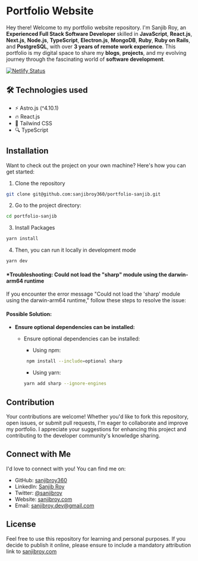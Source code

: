 # Portfolio Website

Hey there! Welcome to my portfolio website repository. I'm Sanjib Roy, an **Experienced Full Stack Software Developer** skilled in **JavaScript**, **React.js**, **Next.js**, **Node.js**, **TypeScript**, **Electron.js**, **MongoDB**, **Ruby**, **Ruby on Rails**, and **PostgreSQL**, with over **3 years of remote work experience**. This portfolio is my digital space to share my **blogs**, **projects**, and my evolving journey through the fascinating world of **software development**.


[![Netlify Status](https://api.netlify.com/api/v1/badges/10743dcd-2b00-4ac4-ba4e-22d3c31a07ad/deploy-status)](https://app.netlify.com/sites/sanjib-roy/deploys)

## 🛠️ Technologies used

- ⚡️ Astro.js (^4.10.1)
- 🔥 React.js
- 🎨 Tailwind CSS
- 🔍 TypeScript

## Installation

Want to check out the project on your own machine? Here's how you can get started:

1. Clone the repository
```bash
git clone git@github.com:sanjibroy360/portfolio-sanjib.git
```

2. Go to the project directory:

```bash
cd portfolio-sanjib
```

3. Install Packages
```bash
yarn install
```

4.  Then, you can run it locally in development mode
```bash
yarn dev
```

#### *Troubleshooting: Could not load the "sharp" module using the darwin-arm64 runtime

If you encounter the error message "Could not load the 'sharp' module using the darwin-arm64 runtime," follow these steps to resolve the issue:

#### Possible Solution:

- **Ensure optional dependencies can be installed:**
    - Ensure optional dependencies can be installed:

      - Using npm:

      ```bash
       npm install --include=optional sharp
      ```
      - Using yarn:

      ```bash
      yarn add sharp --ignore-engines
      ```

## Contribution
Your contributions are welcome! Whether you'd like to fork this repository, open issues, or submit pull requests, I'm eager to collaborate and improve my portfolio. I appreciate your suggestions for enhancing this project and contributing to the developer community's knowledge sharing.
## Connect with Me
I'd love to connect with you! You can find me on:

- GitHub: [sanjibroy360](https://github.com/sanjibroy360) <br/>
- LinkedIn: [Sanjib Roy](https://www.linkedin.com/in/sanjibroy360/) <br/>
- Twitter: [@sanjibroy](https://x.com/sanjibroy360) <br/>
- Website: [sanjibroy.com](https://sanjibroy.com/) <br/>
- Email: [sanjibroy.dev@gmail.com](mailto:sanjibroy.dev@gmail.com) <br/>

## License
Feel free to use this repository for learning and personal purposes. If you decide to publish it online, please ensure to include a mandatory attribution link to [sanjibroy.com](https://sanjibroy.com/)
